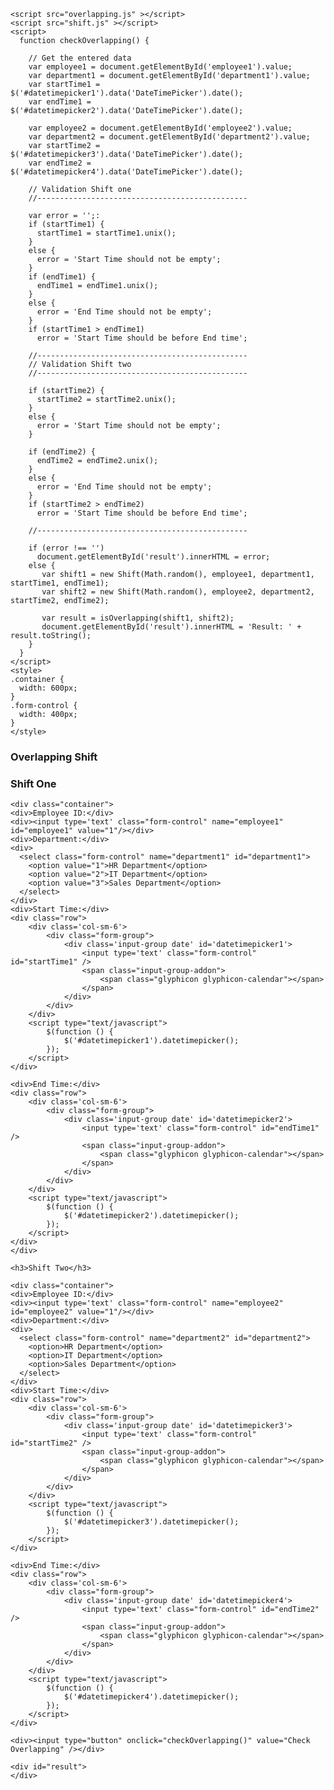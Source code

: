 
<html>
  <head>
    <link rel="stylesheet" href="https://maxcdn.bootstrapcdn.com/bootstrap/3.3.7/css/bootstrap.min.css">
    <!-- jQuery library -->
    <script type="text/javascript" src="//code.jquery.com/jquery-2.1.1.min.js"></script>
    <script src="https://maxcdn.bootstrapcdn.com/bootstrap/3.3.7/js/bootstrap.min.js"></script>
    <script src="https://cdnjs.cloudflare.com/ajax/libs/moment.js/2.10.6/moment.min.js"></script>
    <script src="https://cdnjs.cloudflare.com/ajax/libs/bootstrap-datetimepicker/4.17.37/js/bootstrap-datetimepicker.min.js"></script>

    <script src="overlapping.js" ></script>
    <script src="shift.js" ></script>
    <script>
      function checkOverlapping() {
        
        // Get the entered data
        var employee1 = document.getElementById('employee1').value;
        var department1 = document.getElementById('department1').value;
        var startTime1 = $('#datetimepicker1').data('DateTimePicker').date();
        var endTime1 = $('#datetimepicker2').data('DateTimePicker').date();
        
        var employee2 = document.getElementById('employee2').value;
        var department2 = document.getElementById('department2').value;
        var startTime2 = $('#datetimepicker3').data('DateTimePicker').date();
        var endTime2 = $('#datetimepicker4').data('DateTimePicker').date();
       
        // Validation Shift one
        //-----------------------------------------------
        
        var error = '';:
        if (startTime1) {
          startTime1 = startTime1.unix();
        }
        else {
          error = 'Start Time should not be empty';
        }
        if (endTime1) {
          endTime1 = endTime1.unix();
        }
        else {
          error = 'End Time should not be empty';
        }  
        if (startTime1 > endTime1)
          error = 'Start Time should be before End time';
          
        //-----------------------------------------------
        // Validation Shift two
        //-----------------------------------------------
        
        if (startTime2) {
          startTime2 = startTime2.unix();
        }
        else {
          error = 'Start Time should not be empty';
        }
       
        if (endTime2) {
          endTime2 = endTime2.unix();
        }
        else {
          error = 'End Time should not be empty';
        }  
        if (startTime2 > endTime2)
          error = 'Start Time should be before End time';
        
        //-----------------------------------------------
        
        if (error !== '')
          document.getElementById('result').innerHTML = error;
        else {
           var shift1 = new Shift(Math.random(), employee1, department1, startTime1, endTime1);
           var shift2 = new Shift(Math.random(), employee2, department2, startTime2, endTime2);
        
           var result = isOverlapping(shift1, shift2);
           document.getElementById('result').innerHTML = 'Result: ' + result.toString();
        }
      }
    </script>
    <style>
    .container {
      width: 600px;
    }
    .form-control {
      width: 400px;
    }
    </style>
  </head>
  <body>
    <h3>Overlapping Shift</h3>
    <h3>Shift One</h3>
    
    <div class="container">
    <div>Employee ID:</div>
    <div><input type='text' class="form-control" name="employee1" id="employee1" value="1"/></div>
    <div>Department:</div>
    <div>
      <select class="form-control" name="department1" id="department1">
        <option value="1">HR Department</option>
        <option value="2">IT Department</option>
        <option value="3">Sales Department</option>
      </select>
    </div>
    <div>Start Time:</div>
    <div class="row">
        <div class='col-sm-6'>
            <div class="form-group">
                <div class='input-group date' id='datetimepicker1'>
                    <input type='text' class="form-control" id="startTime1" />
                    <span class="input-group-addon">
                        <span class="glyphicon glyphicon-calendar"></span>
                    </span>
                </div>
            </div>
        </div>
        <script type="text/javascript">
            $(function () {
                $('#datetimepicker1').datetimepicker();
            });
        </script>
    </div>
    
    <div>End Time:</div>
    <div class="row">
        <div class='col-sm-6'>
            <div class="form-group">
                <div class='input-group date' id='datetimepicker2'>
                    <input type='text' class="form-control" id="endTime1" />
                    <span class="input-group-addon">
                        <span class="glyphicon glyphicon-calendar"></span>
                    </span>
                </div>
            </div>
        </div>
        <script type="text/javascript">
            $(function () {
                $('#datetimepicker2').datetimepicker();
            });
        </script>
    </div>
    </div>
    
    <h3>Shift Two</h3>
    
    <div class="container">
    <div>Employee ID:</div>
    <div><input type='text' class="form-control" name="employee2" id="employee2" value="1"/></div>
    <div>Department:</div>
    <div>
      <select class="form-control" name="department2" id="department2">
        <option>HR Department</option>
        <option>IT Department</option>
        <option>Sales Department</option>
      </select>
    </div>
    <div>Start Time:</div>
    <div class="row">
        <div class='col-sm-6'>
            <div class="form-group">
                <div class='input-group date' id='datetimepicker3'>
                    <input type='text' class="form-control" id="startTime2" />
                    <span class="input-group-addon">
                        <span class="glyphicon glyphicon-calendar"></span>
                    </span>
                </div>
            </div>
        </div>
        <script type="text/javascript">
            $(function () {
                $('#datetimepicker3').datetimepicker();
            });
        </script>
    </div>
    
    <div>End Time:</div>
    <div class="row">
        <div class='col-sm-6'>
            <div class="form-group">
                <div class='input-group date' id='datetimepicker4'>
                    <input type='text' class="form-control" id="endTime2" />
                    <span class="input-group-addon">
                        <span class="glyphicon glyphicon-calendar"></span>
                    </span>
                </div>
            </div>
        </div>
        <script type="text/javascript">
            $(function () {
                $('#datetimepicker4').datetimepicker();
            });
        </script>
    </div>
    
    <div><input type="button" onclick="checkOverlapping()" value="Check Overlapping" /></div>
    
    <div id="result">
    </div>

  </div>
  </body>
  </html>
